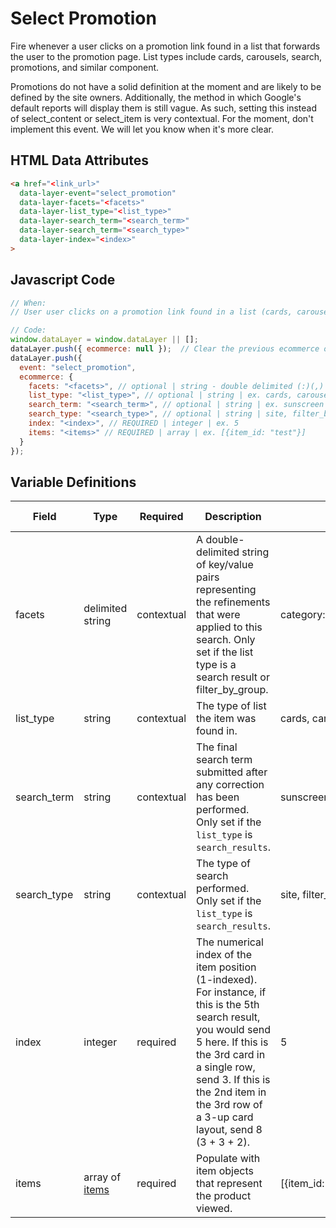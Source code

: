 # Select Promotion

Fire whenever a user clicks on a promotion link found in a list that forwards the user to the promotion page. List types include cards, carousels, search, promotions, and similar component.

Promotions do not have a solid definition at the moment and are likely to be defined by the site owners. Additionally, the method in which Google's default reports will display them is still vague. As such, setting this instead of select_content or select_item is very contextual. For the moment, don't implement this event. We will let you know when it's more clear.

## HTML Data Attributes

```html
<a href="<link_url>"
  data-layer-event="select_promotion"
  data-layer-facets="<facets>"
  data-layer-list_type="<list_type>"
  data-layer-search_term="<search_term>"
  data-layer-search_term="<search_type>"
  data-layer-index="<index>"
>
```

## Javascript Code

```js
// When:
// User user clicks on a promotion link found in a list (cards, carousels, search) that forwards to a promotion page

// Code:
window.dataLayer = window.dataLayer || [];
dataLayer.push({ ecommerce: null });  // Clear the previous ecommerce object.
dataLayer.push({
  event: "select_promotion",
  ecommerce: {
    facets: "<facets>", // optional | string - double delimited (:)(,) | ex. category:skin_health, featured_as:best_seller
    list_type: "<list_type>", // optional | string | ex. cards, carousel, popular_products, search_results	
    search_term: "<search_term>", // optional | string | ex. sunscreen
    search_type: "<search_type>", // optional | string | site, filter_by_group
    index: "<index>", // REQUIRED | integer | ex. 5
    items: "<items>" // REQUIRED | array | ex. [{item_id: "test"}]
  }
});
```

## Variable Definitions

|Field|Type|Required|Description|Example|Pattern|Min Length|Max Length|Minimum|Maximum|Multiple Of|
| --- | --- | --- | --- | --- | --- | --- | --- | --- | --- | --- |
|facets|delimited string|contextual|A double-delimited string of key/value pairs representing the refinements that were applied to this search. Only set if the list type is a search result or filter_by_group.|category:skin_health~skin_concern:acne~featured_as:best_seller|
|list_type|string|contextual|The type of list the item was found in.|cards, carousel, popular_products, search_results|
|search_term|string|contextual|The final search term submitted after any correction has been performed. Only set if the `list_type` is `search_results`.|sunscreen|
|search_type|string|contextual|The type of search performed. Only set if the `list_type` is `search_results`.|site, filter_by_group|
|index|integer|required|The numerical index of the item position (1-indexed). For instance, if this is the 5th search result, you would send 5 here. If this is the 3rd card in a single row, send 3. If this is the 2nd item in the 3rd row of a 3-up card layout, send 8 (3 + 3 + 2).|5|
|items|array of [items](/schemas/item.md)|required|Populate with item objects that represent the product viewed.|[{item_id: "test"}]
